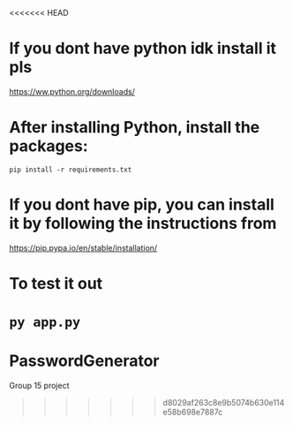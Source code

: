<<<<<<< HEAD
# If you dont have python idk install it pls
https://ww.python.org/downloads/

# After installing Python, install the packages:
`pip install -r requirements.txt`

# If you dont have pip, you can install it by following the instructions from
https://pip.pypa.io/en/stable/installation/

# To test it out
`py app.py` 
=======
# PasswordGenerator
Group 15 project
>>>>>>> d8029af263c8e9b5074b630e114e58b698e7887c
